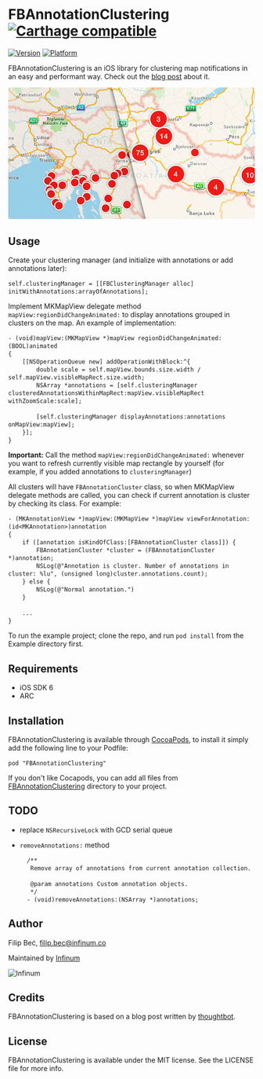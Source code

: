 # FBAnnotationClustering [![Carthage compatible](https://img.shields.io/badge/Carthage-compatible-4BC51D.svg?style=flat)](https://github.com/Carthage/Carthage)

[![Version](http://cocoapod-badges.herokuapp.com/v/FBAnnotationClustering/badge.png)](http://cocoadocs.org/docsets/FBAnnotationClustering)
[![Platform](http://cocoapod-badges.herokuapp.com/p/FBAnnotationClustering/badge.png)](http://cocoadocs.org/docsets/FBAnnotationClustering)

FBAnnotationClustering is an iOS library for clustering map notifications in an easy and performant way. Check out the [blog post](https://www.infinum.co/the-capsized-eight/articles/a-blazingly-fast-open-source-algorithm-for-poi-clustering-on-ios) about it.

<p align="center">
  <img src="Images/example.png" alt="FBAnnotationClustering example"/>
</p>

## Usage

Create your clustering manager (and initialize with annotations or add annotations later):
	
	self.clusteringManager = [[FBClusteringManager alloc] initWithAnnotations:arrayOfAnnotations];
	
Implement MKMapView delegate method `mapView:regionDidChangeAnimated:` to display annotations grouped in clusters on the map. An example of implementation:

	- (void)mapView:(MKMapView *)mapView regionDidChangeAnimated:(BOOL)animated
	{
	    [[NSOperationQueue new] addOperationWithBlock:^{
	        double scale = self.mapView.bounds.size.width / self.mapView.visibleMapRect.size.width;
	        NSArray *annotations = [self.clusteringManager clusteredAnnotationsWithinMapRect:mapView.visibleMapRect withZoomScale:scale];
	        
	        [self.clusteringManager displayAnnotations:annotations onMapView:mapView];
	    }];
	}
	
**Important:** Call the method `mapView:regionDidChangeAnimated:` whenever you want to refresh currently visible map rectangle by yourself (for example, if you added annotations to `clusteringManager`)

All clusters will have `FBAnnotationCluster` class, so when MKMapView delegate methods are called, you can check if current annotation is cluster by checking its class. For example:

	- (MKAnnotationView *)mapView:(MKMapView *)mapView viewForAnnotation:(id<MKAnnotation>)annotation
	{   
	    if ([annotation isKindOfClass:[FBAnnotationCluster class]]) {
	        FBAnnotationCluster *cluster = (FBAnnotationCluster *)annotation;
	        NSLog(@"Annotation is cluster. Number of annotations in cluster: %lu", (unsigned long)cluster.annotations.count);
	    } else {
			NSLog(@"Normal annotation.")
	    }	
	        
	    ...
	} 

To run the example project; clone the repo, and run `pod install` from the Example directory first.


## Requirements

* iOS SDK 6
* ARC

## Installation

FBAnnotationClustering is available through [CocoaPods](http://cocoapods.org), to install
it simply add the following line to your Podfile:

    pod "FBAnnotationClustering"
    
If you don't like Cocapods, you can add all files from [FBAnnotationClustering](FBAnnotationClustering) directory to your project.

## TODO

* replace `NSRecursiveLock` with GCD serial queue
* `removeAnnotations:` method


		/**
		 Remove array of annotations from current annotation collection.
	 
		 @param annotations Custom annotation objects.
		 */
		- (void)removeAnnotations:(NSArray *)annotations;


## Author

Filip Beć, filip.bec@infinum.co

Maintained by [Infinum](http://www.infinum.co)

![Infinum](https://www.infinum.co/assets/logo_pic-2e19713f50692ed9b0805b199676c19a.png)

## Credits

FBAnnotationClustering is based on a blog post written by [thoughtbot](http://robots.thoughtbot.com/how-to-handle-large-amounts-of-data-on-maps).

## License

FBAnnotationClustering is available under the MIT license. See the LICENSE file for more info.

